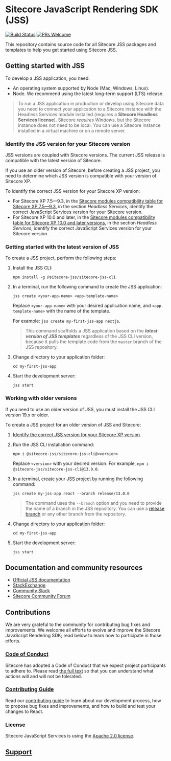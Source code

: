 # Sitecore JavaScript Rendering SDK (JSS)

[![Build Status](https://dev.azure.com/sitecorejss/sitecore-jss-ci/_apis/build/status/Sitecore.jss?branchName=master)](https://dev.azure.com/sitecorejss/sitecore-jss-ci/_build/latest?definitionId=1?branchName=master) [![PRs Welcome](https://img.shields.io/badge/PRs-welcome-brightgreen.svg)](CONTRIBUTING.md)

This repository contains source code for all Sitecore JSS packages and templates to help you get started using Sitecore JSS.

## Getting started with JSS
To develop a JSS application, you need:
- An operating system supported by Node (Mac, Windows, Linux).
- Node. We recommend using the latest long-term support (LTS) release.

> To run a JSS application in production or develop using Sitecore data you need to connect your application to a Sitecore instance with the Headless Services module installed (requires a **Sitecore Headless Services license**). Sitecore *requires Windows*, but the Sitecore instance does not need to be local. You can use a Sitecore instance installed in a virtual machine or on a remote server.

### Identify the JSS version for your Sitecore version
JSS versions are coupled with Sitecore versions. The current JSS release is compatible with the latest version of Sitecore. 

If you use an older version of Sitecore, before creating a JSS project, you need to determine which JSS version is compatible with your version of Sitecore XP.

To identify the correct JSS version for your Sitecore XP version:  
- For Sitecore XP 7.5—9.3, in the [Sitecore modules compatibility table for Sitecore XP 7.5—9.3](https://support.sitecore.com/kb?id=kb_article_view&sysparm_article=KB0541788), in the section *Headless Services*, identify the correct JavaScript Services version for your Sitecore version.
- For Sitecore XP 10.0 and later, in the [Sitecore modules compatibility table for Sitecore XP 10.0 and later versions](https://support.sitecore.com/kb?id=kb_article_view&sysparm_article=KB1000576), in the section *Headless Services*, identify the correct JavaScript Services version for your Sitecore version.

### Getting started with the latest version of JSS
To create a JSS project, perform the following steps:
1. Install the JSS CLI:   
	```
	npm install -g @sitecore-jss/sitecore-jss-cli
	```
2. In a terminal, run the following command to create the JSS application:
	```
	jss create <your-app-name> <app-template-name>
	```	
	
	Replace `<your-app-name>` with your desired application name, and `<app-template-name>` with the name of the template. 
	
	For example: `jss create my-first-jss-app nextjs`.
	
	>This command scaffolds a JSS application based on the ***latest version of JSS templates*** regardless of the JSS CLI version, because it pulls the template code from the `master` branch of the JSS repository.
3. Change directory to your application folder: 
	```
	cd my-first-jss-app
	```
4. Start the development server:
	```
	jss start
	```

### Working with older versions
If you need to use an older version of JSS, you must install the JSS CLI version 19.x or older.

To create a JSS project for an older version of JSS and Sitecore:   
1. [Identify the correct JSS version for your Sitecore XP version](#identify-the-jss-version-for-your-sitecore-version).
2. Run the JSS CLI installation command:
	```
	npm i @sitecore-jss/sitecore-jss-cli@<version>
	```
	Replace `<version>` with your desired version. For example, `npm i @sitecore-jss/sitecore-jss-cli@13.0.0`.
3. In a terminal, create your JSS project by running the following command:
	```
	jss create my-jss-app react --branch release/13.0.0
	```
	>The command uses the `--branch` option and you need to provide the name of a branch in the JSS repository. You can use a [release branch](https://github.com/Sitecore/jss/branches/all?query=release%2F) or any other branch from the repository.
	
4. Change directory to your application folder: 
	```
	cd my-first-jss-app
	```
5. Start the development server:
	```
	jss start
	```

## Documentation and community resources

  <!---
   @TODO: Update to version 20.0.0 docs before release
   -->
- [Official JSS documentation](https://doc.sitecore.com/xp/en/developers/hd/190/sitecore-headless-development/sitecore-javascript-rendering-sdks--jss-.html)
- [StackExchange](https://sitecore.stackexchange.com/)
- [Community Slack](https://sitecorechat.slack.com/messages/jss)
- [Sitecore Community Forum](https://community.sitecore.net/developers/f/40)

## Contributions

We are very grateful to the community for contributing bug fixes and improvements. We welcome all efforts to evolve and improve the Sitecore JavaScript Rendering SDK; read below to learn how to participate in those efforts.

### [Code of Conduct](CODE_OF_CONDUCT.md)

Sitecore has adopted a Code of Conduct that we expect project participants to adhere to. Please read [the full text](CODE_OF_CONDUCT.md) so that you can understand what actions will and will not be tolerated.

### [Contributing Guide](CONTRIBUTING.md)

Read our [contributing guide](CONTRIBUTING.md) to learn about our development process, how to propose bug fixes and improvements, and how to build and test your changes to React.

### License

Sitecore JavaScript Services is using the [Apache 2.0 license](LICENSE.MD).

## [Support](SUPPORT.md)
